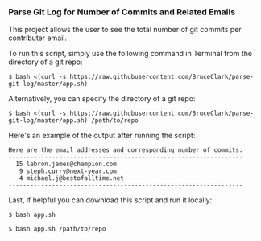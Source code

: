 ### Parse Git Log for Number of Commits and Related Emails

This project allows the user to see the total number of git commits per contributer email.

To run this script, simply use the following command in Terminal from the directory of a git repo:

```
$ bash <(curl -s https://raw.githubusercontent.com/BruceClark/parse-git-log/master/app.sh)
```

Alternatively, you can specify the directory of a git repo:

```
$ bash <(curl -s https://raw.githubusercontent.com/BruceClark/parse-git-log/master/app.sh) /path/to/repo
```

Here's an example of the output after running the script:

```
Here are the email addresses and corresponding number of commits:
-----------------------------------------------------------------
  15 lebron.james@champion.com
   9 steph.curry@next-year.com
   4 michael.j@bestofalltime.net
-----------------------------------------------------------------
```

Last, if helpful you can download this script and run it locally:

```
$ bash app.sh
```
```
$ bash app.sh /path/to/repo
```